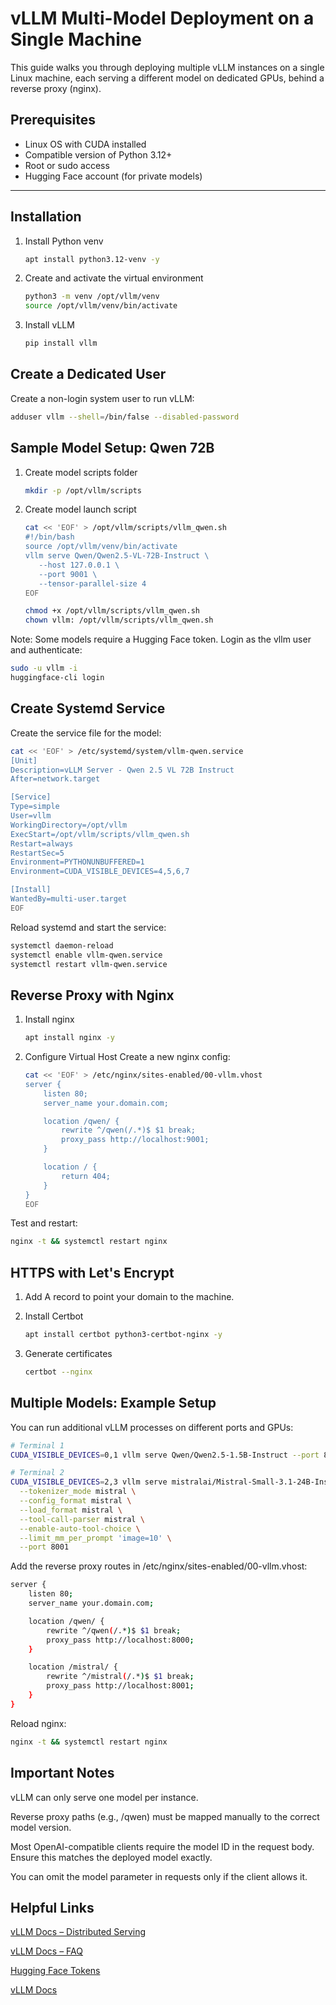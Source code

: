 # vLLM Multi-Model Deployment on a Single Machine

This guide walks you through deploying multiple vLLM instances on a single Linux machine, each serving a different model
on dedicated GPUs, behind a reverse proxy (nginx).

## **Prerequisites**

- Linux OS with CUDA installed
- Compatible version of Python 3.12+
- Root or sudo access
- Hugging Face account (for private models)

---

## Installation

1. Install Python venv
   ```bash
   apt install python3.12-venv -y
   ```

2. Create and activate the virtual environment
   ```bash
   python3 -m venv /opt/vllm/venv
   source /opt/vllm/venv/bin/activate
   ```

3. Install vLLM
   ```bash
   pip install vllm
   ```

## Create a Dedicated User

Create a non-login system user to run vLLM:

```bash
adduser vllm --shell=/bin/false --disabled-password
```

## Sample Model Setup: Qwen 72B

1. Create model scripts folder
   ```bash
   mkdir -p /opt/vllm/scripts
   ```

2. Create model launch script
   ```bash
   cat << 'EOF' > /opt/vllm/scripts/vllm_qwen.sh
   #!/bin/bash
   source /opt/vllm/venv/bin/activate
   vllm serve Qwen/Qwen2.5-VL-72B-Instruct \
      --host 127.0.0.1 \
      --port 9001 \
      --tensor-parallel-size 4
   EOF

   chmod +x /opt/vllm/scripts/vllm_qwen.sh
   chown vllm: /opt/vllm/scripts/vllm_qwen.sh
   ```

Note: Some models require a Hugging Face token.
Login as the vllm user and authenticate:

```bash
sudo -u vllm -i
huggingface-cli login
```

## Create Systemd Service

Create the service file for the model:

```bash
cat << 'EOF' > /etc/systemd/system/vllm-qwen.service
[Unit]
Description=vLLM Server - Qwen 2.5 VL 72B Instruct
After=network.target

[Service]
Type=simple
User=vllm
WorkingDirectory=/opt/vllm
ExecStart=/opt/vllm/scripts/vllm_qwen.sh
Restart=always
RestartSec=5
Environment=PYTHONUNBUFFERED=1
Environment=CUDA_VISIBLE_DEVICES=4,5,6,7

[Install]
WantedBy=multi-user.target
EOF
```

Reload systemd and start the service:

```bash
systemctl daemon-reload
systemctl enable vllm-qwen.service
systemctl restart vllm-qwen.service
```

## Reverse Proxy with Nginx

1. Install nginx
   ```bash
   apt install nginx -y
   ```

2. Configure Virtual Host
   Create a new nginx config:

   ```bash
   cat << 'EOF' > /etc/nginx/sites-enabled/00-vllm.vhost
   server {
       listen 80;
       server_name your.domain.com;

       location /qwen/ {
           rewrite ^/qwen(/.*)$ $1 break;
           proxy_pass http://localhost:9001;
       }

       location / {
           return 404;
       }
   }
   EOF
   ```

Test and restart:

```bash
nginx -t && systemctl restart nginx
```

## HTTPS with Let's Encrypt

1. Add A record to point your domain to the machine.

2. Install Certbot
    ```bash
    apt install certbot python3-certbot-nginx -y
    ```

3. Generate certificates
    ```bash
    certbot --nginx
    ```

## Multiple Models: Example Setup

You can run additional vLLM processes on different ports and GPUs:

```bash
# Terminal 1
CUDA_VISIBLE_DEVICES=0,1 vllm serve Qwen/Qwen2.5-1.5B-Instruct --port 8000

# Terminal 2
CUDA_VISIBLE_DEVICES=2,3 vllm serve mistralai/Mistral-Small-3.1-24B-Instruct-2503 \
  --tokenizer_mode mistral \
  --config_format mistral \
  --load_format mistral \
  --tool-call-parser mistral \
  --enable-auto-tool-choice \
  --limit_mm_per_prompt 'image=10' \
  --port 8001
```

Add the reverse proxy routes in /etc/nginx/sites-enabled/00-vllm.vhost:

```bash
server {
    listen 80;
    server_name your.domain.com;

    location /qwen/ {
        rewrite ^/qwen(/.*)$ $1 break;
        proxy_pass http://localhost:8000;
    }

    location /mistral/ {
        rewrite ^/mistral(/.*)$ $1 break;
        proxy_pass http://localhost:8001;
    }
}
```

Reload nginx:

```bash
nginx -t && systemctl restart nginx
```

## Important Notes

vLLM can only serve one model per instance.

Reverse proxy paths (e.g., /qwen) must be mapped manually to the correct model version.

Most OpenAI-compatible clients require the model ID in the request body. Ensure this matches the deployed model exactly.

You can omit the model parameter in requests only if the client allows it.

## Helpful Links

[vLLM Docs – Distributed Serving](https://docs.vllm.ai/en/latest/serving/distributed_serving.html)

[vLLM Docs – FAQ](https://docs.vllm.ai/en/latest/getting_started/faq.html)

[Hugging Face Tokens](https://huggingface.co/settings/tokens)

[vLLM Docs](https://docs.vllm.ai/en/latest/)
